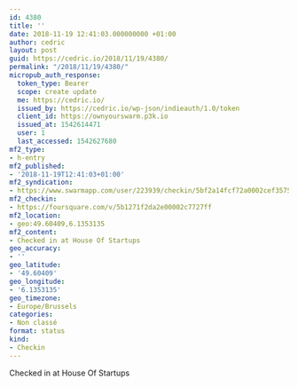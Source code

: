 ```yaml
---
id: 4380
title: ''
date: 2018-11-19 12:41:03.000000000 +01:00
author: cedric
layout: post
guid: https://cedric.io/2018/11/19/4380/
permalink: "/2018/11/19/4380/"
micropub_auth_response:
  token_type: Bearer
  scope: create update
  me: https://cedric.io/
  issued_by: https://cedric.io/wp-json/indieauth/1.0/token
  client_id: https://ownyourswarm.p3k.io
  issued_at: 1542614471
  user: 1
  last_accessed: 1542627680
mf2_type:
- h-entry
mf2_published:
- '2018-11-19T12:41:03+01:00'
mf2_syndication:
- https://www.swarmapp.com/user/223939/checkin/5bf2a14fcf72a0002cef3575
mf2_checkin:
- https://foursquare.com/v/5b1271f2da2e00002c7727ff
mf2_location:
- geo:49.60409,6.1353135
mf2_content:
- Checked in at House Of Startups
geo_accuracy:
- ''
geo_latitude:
- '49.60409'
geo_longitude:
- '6.1353135'
geo_timezone:
- Europe/Brussels
categories:
- Non classé
format: status
kind:
- Checkin
---
```

Checked in at House Of Startups